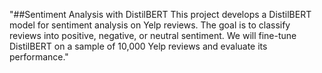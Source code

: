"##Sentiment Analysis with DistilBERT This project develops a DistilBERT model for sentiment analysis on Yelp reviews. The goal is to classify reviews into positive, negative, or neutral sentiment. We will fine-tune DistilBERT on a sample of 10,000 Yelp reviews and evaluate its performance." 
